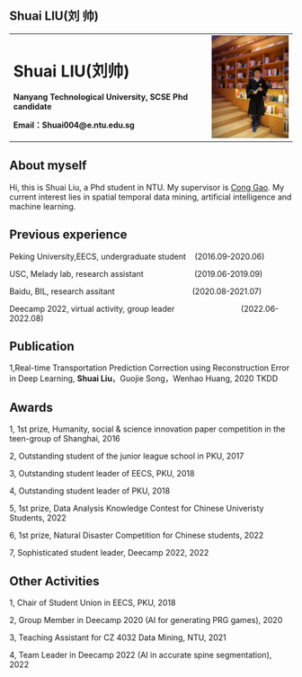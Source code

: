 ## Shuai LIU(刘 帅)

<table border="0">
  <tr>
    <td width="70%">
      <h1>Shuai LIU(刘帅)</h1>
      <p><b>Nanyang Technological University, SCSE Phd candidate</b></p>
      <p><b>Email：Shuai004@e.ntu.edu.sg</b></p>
    </td>
    <td width="30%">
      <img src="/mmexport1594121939607.jpg" width="100%">      
    </td>
  </tr>
</table>

## About myself
Hi, this is Shuai Liu, a Phd student in NTU. My supervisor is [Cong Gao](https://personal.ntu.edu.sg/gaocong/). My current interest lies in spatial temporal data mining, artificial intelligence and machine learning.

## Previous experience
Peking University,EECS, undergraduate student &nbsp;&nbsp;  (2016.09-2020.06)

USC, Melady lab, research assistant   &nbsp;&nbsp;&nbsp;&nbsp;&nbsp;&nbsp;&nbsp;&nbsp;&nbsp;&nbsp;&nbsp;&nbsp;&nbsp;&nbsp;&nbsp;&nbsp;&nbsp;&nbsp;&nbsp;&nbsp;&nbsp;    (2019.06-2019.09)

Baidu, BIL, research assitant     &nbsp;&nbsp;&nbsp;&nbsp;&nbsp;&nbsp;&nbsp;&nbsp;&nbsp;&nbsp;&nbsp;&nbsp;&nbsp;&nbsp;&nbsp;&nbsp;&nbsp;&nbsp;&nbsp;&nbsp;&nbsp;&nbsp;&nbsp;&nbsp;&nbsp;&nbsp;&nbsp;&nbsp;&nbsp;&nbsp;&nbsp;&nbsp;&nbsp;        (2020.08-2021.07)

Deecamp 2022, virtual activity, group leader &nbsp;&nbsp;&nbsp;&nbsp;&nbsp;&nbsp;&nbsp;&nbsp;&nbsp;&nbsp;&nbsp;&nbsp;&nbsp;&nbsp;&nbsp;&nbsp;&nbsp;&nbsp;&nbsp;&nbsp;&nbsp;&nbsp;&nbsp;&nbsp;&nbsp;&nbsp;&nbsp;&nbsp;  (2022.06-2022.08)

## Publication
1,Real-time Transportation Prediction Correction using Reconstruction Error in Deep Learning, **Shuai Liu**，Guojie Song，Wenhao Huang, 2020 TKDD

## Awards
1, 1st prize, Humanity, social & science innovation paper competition in the teen-group of Shanghai, 2016

2, Outstanding student of the junior league school in PKU, 2017

3, Outstanding student leader of EECS, PKU, 2018

4, Outstanding student leader of PKU, 2018

5, 1st prize,  Data Analysis Knowledge Contest for Chinese Univeristy Students, 2022

6, 1st prize, Natural Disaster Competition for Chinese students, 2022

7, Sophisticated student leader, Deecamp 2022, 2022

## Other Activities
1, Chair of Student Union in EECS, PKU, 2018

2, Group Member in Deecamp 2020 (AI for generating PRG games), 2020 

3, Teaching Assistant for CZ 4032 Data Mining, NTU, 2021

4, Team Leader in Deecamp 2022 (AI in accurate spine segmentation), 2022


